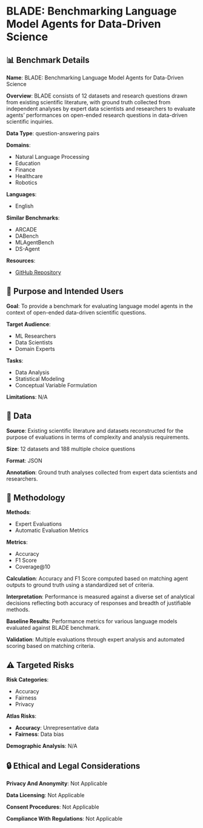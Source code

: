 # BLADE: Benchmarking Language Model Agents for Data-Driven Science

## 📊 Benchmark Details

**Name**: BLADE: Benchmarking Language Model Agents for Data-Driven Science

**Overview**: BLADE consists of 12 datasets and research questions drawn from existing scientific literature, with ground truth collected from independent analyses by expert data scientists and researchers to evaluate agents’ performances on open-ended research questions in data-driven scientific inquiries.

**Data Type**: question-answering pairs

**Domains**:
- Natural Language Processing
- Education
- Finance
- Healthcare
- Robotics

**Languages**:
- English

**Similar Benchmarks**:
- ARCADE
- DABench
- MLAgentBench
- DS-Agent

**Resources**:
- [GitHub Repository](https://github.com/behavioral-data/BLADE)

## 🎯 Purpose and Intended Users

**Goal**: To provide a benchmark for evaluating language model agents in the context of open-ended data-driven scientific questions.

**Target Audience**:
- ML Researchers
- Data Scientists
- Domain Experts

**Tasks**:
- Data Analysis
- Statistical Modeling
- Conceptual Variable Formulation

**Limitations**: N/A

## 💾 Data

**Source**: Existing scientific literature and datasets reconstructed for the purpose of evaluations in terms of complexity and analysis requirements.

**Size**: 12 datasets and 188 multiple choice questions

**Format**: JSON

**Annotation**: Ground truth analyses collected from expert data scientists and researchers.

## 🔬 Methodology

**Methods**:
- Expert Evaluations
- Automatic Evaluation Metrics

**Metrics**:
- Accuracy
- F1 Score
- Coverage@10

**Calculation**: Accuracy and F1 Score computed based on matching agent outputs to ground truth using a standardized set of criteria.

**Interpretation**: Performance is measured against a diverse set of analytical decisions reflecting both accuracy of responses and breadth of justifiable methods.

**Baseline Results**: Performance metrics for various language models evaluated against BLADE benchmark.

**Validation**: Multiple evaluations through expert analysis and automated scoring based on matching criteria.

## ⚠️ Targeted Risks

**Risk Categories**:
- Accuracy
- Fairness
- Privacy

**Atlas Risks**:
- **Accuracy**: Unrepresentative data
- **Fairness**: Data bias

**Demographic Analysis**: N/A

## 🔒 Ethical and Legal Considerations

**Privacy And Anonymity**: Not Applicable

**Data Licensing**: Not Applicable

**Consent Procedures**: Not Applicable

**Compliance With Regulations**: Not Applicable

